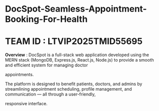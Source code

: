 # DocSpot-Seamless-Appointment-Booking-For-Health

# TEAM ID : LTVIP2025TMID55695

**Overview** :
DocSpot is a full-stack web application developed using the MERN stack (MongoDB, Express.js, React.js, Node.js) to provide a smooth and efficient system for managing doctor 

appointments.

The platform is designed to benefit patients, doctors, and admins by streamlining appointment scheduling, profile management, and communication — all through a user-friendly, 

responsive interface.
